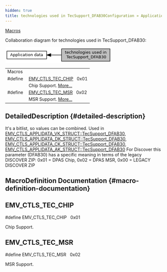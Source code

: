 ```yaml
---
hidden: true
title: technologies used in TecSupport_DFAB30Configuration » Application data
---
```


[Macros](#define-members)

Collaboration diagram for technologies used in TecSupport_DFAB30:

![](group___d_e_f___t_e_c.png)

|  |  |
|----|----|
| Macros |  |
| #define  | [EMV_CTLS_TEC_CHIP](#gab459c64a86e4a8b83c94e5cc7db0909b)   0x01 |
|   | Chip Support. [More\...](#gab459c64a86e4a8b83c94e5cc7db0909b)<br/> |
| #define  | [EMV_CTLS_TEC_MSR](#ga20e71bf0a9eaf98eaf4ae60e8fd87e96)   0x02 |
|   | MSR Support. [More\...](#ga20e71bf0a9eaf98eaf4ae60e8fd87e96)<br/> |

## DetailedDescription {#detailed-description}

It\'s a bitlist, so values can be combined.
Used in <a href="group___d_e_f___c_o_n_f___a_p_p_l_i.md#a8951efd96bfad7c790084e6aee4f2bb7">EMV_CTLS_APPLIDATA_VK_STRUCT::TecSupport_DFAB30</a>, <a href="group___d_e_f___c_o_n_f___a_p_p_l_i.md#a8951efd96bfad7c790084e6aee4f2bb7">EMV_CTLS_APPLIDATA_DK_STRUCT::TecSupport_DFAB30</a>, <a href="group___d_e_f___c_o_n_f___a_p_p_l_i.md#a8951efd96bfad7c790084e6aee4f2bb7">EMV_CTLS_APPLIDATA_CK_STRUCT::TecSupport_DFAB30</a>, <a href="group___d_e_f___c_o_n_f___a_p_p_l_i.md#a8951efd96bfad7c790084e6aee4f2bb7">EMV_CTLS_APPLIDATA_AK_STRUCT::TecSupport_DFAB30</a>
For Discover this parameter (DFAB30) has a specific meaning in terms of the legacy DISCOVER ZIP: 0x01 = DPAS Chip, 0x02 = DPAS MSR, 0x00 = LEGACY DISCOVER ZIP

## MacroDefinition Documentation {#macro-definition-documentation}

## EMV_CTLS_TEC_CHIP <a href="#gab459c64a86e4a8b83c94e5cc7db0909b" id="gab459c64a86e4a8b83c94e5cc7db0909b"></a>

<p>#define EMV_CTLS_TEC_CHIP   0x01</p>

Chip Support.

## EMV_CTLS_TEC_MSR <a href="#ga20e71bf0a9eaf98eaf4ae60e8fd87e96" id="ga20e71bf0a9eaf98eaf4ae60e8fd87e96"></a>

<p>#define EMV_CTLS_TEC_MSR   0x02</p>

MSR Support.

